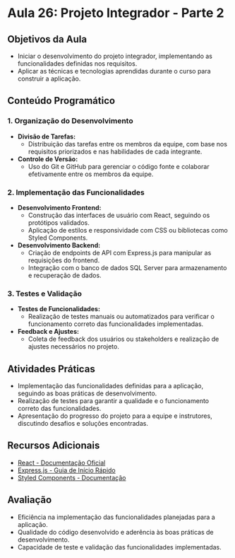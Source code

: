 # Aula 26: Projeto Integrador - Parte 2

## Objetivos da Aula

- Iniciar o desenvolvimento do projeto integrador, implementando as funcionalidades definidas nos requisitos.
- Aplicar as técnicas e tecnologias aprendidas durante o curso para construir a aplicação.

## Conteúdo Programático

### 1. Organização do Desenvolvimento

- **Divisão de Tarefas:**
  - Distribuição das tarefas entre os membros da equipe, com base nos requisitos priorizados e nas habilidades de cada integrante.
- **Controle de Versão:**
  - Uso do Git e GitHub para gerenciar o código fonte e colaborar efetivamente entre os membros da equipe.

### 2. Implementação das Funcionalidades

- **Desenvolvimento Frontend:**
  - Construção das interfaces de usuário com React, seguindo os protótipos validados.
  - Aplicação de estilos e responsividade com CSS ou bibliotecas como Styled Components.
- **Desenvolvimento Backend:**
  - Criação de endpoints de API com Express.js para manipular as requisições do frontend.
  - Integração com o banco de dados SQL Server para armazenamento e recuperação de dados.

### 3. Testes e Validação

- **Testes de Funcionalidades:**
  - Realização de testes manuais ou automatizados para verificar o funcionamento correto das funcionalidades implementadas.
- **Feedback e Ajustes:**
  - Coleta de feedback dos usuários ou stakeholders e realização de ajustes necessários no projeto.

## Atividades Práticas

- Implementação das funcionalidades definidas para a aplicação, seguindo as boas práticas de desenvolvimento.
- Realização de testes para garantir a qualidade e o funcionamento correto das funcionalidades.
- Apresentação do progresso do projeto para a equipe e instrutores, discutindo desafios e soluções encontradas.

## Recursos Adicionais

- [React - Documentação Oficial](https://reactjs.org/docs/getting-started.html)
- [Express.js - Guia de Início Rápido](https://expressjs.com/en/starter/installing.html)
- [Styled Components - Documentação](https://styled-components.com/docs)

## Avaliação

- Eficiência na implementação das funcionalidades planejadas para a aplicação.
- Qualidade do código desenvolvido e aderência às boas práticas de desenvolvimento.
- Capacidade de teste e validação das funcionalidades implementadas.
